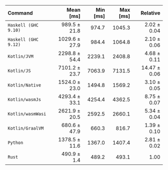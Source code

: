 | Command | Mean [ms] | Min [ms] | Max [ms] | Relative |
|:---|---:|---:|---:|---:|
| `Haskell (GHC 9.10)` | 989.5 ± 21.8 | 974.7 | 1045.3 | 2.02 ± 0.04 |
| `Haskell (GHC 9.12)` | 1029.6 ± 27.9 | 984.4 | 1064.8 | 2.10 ± 0.06 |
| `Kotlin/JVM` | 2298.8 ± 54.4 | 2239.1 | 2408.8 | 4.68 ± 0.11 |
| `Kotlin/JS` | 7101.2 ± 23.7 | 7063.9 | 7131.5 | 14.47 ± 0.06 |
| `Kotlin/Native` | 1524.0 ± 23.0 | 1494.8 | 1569.2 | 3.10 ± 0.05 |
| `Kotlin/wasmJs` | 4293.4 ± 33.1 | 4254.4 | 4362.5 | 8.75 ± 0.07 |
| `Kotlin/wasmWasi` | 2621.9 ± 20.5 | 2592.5 | 2660.1 | 5.34 ± 0.04 |
| `Kotlin/GraalVM` | 680.6 ± 47.9 | 660.3 | 816.7 | 1.39 ± 0.10 |
| `Python` | 1378.5 ± 11.6 | 1367.0 | 1407.4 | 2.81 ± 0.02 |
| `Rust` | 490.9 ± 1.4 | 489.2 | 493.1 | 1.00 |
